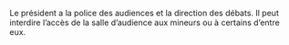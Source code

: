 Le président a la police des audiences et la direction des débats.
Il peut interdire l’accès de la salle d’audience aux mineurs ou à certains d’entre eux.